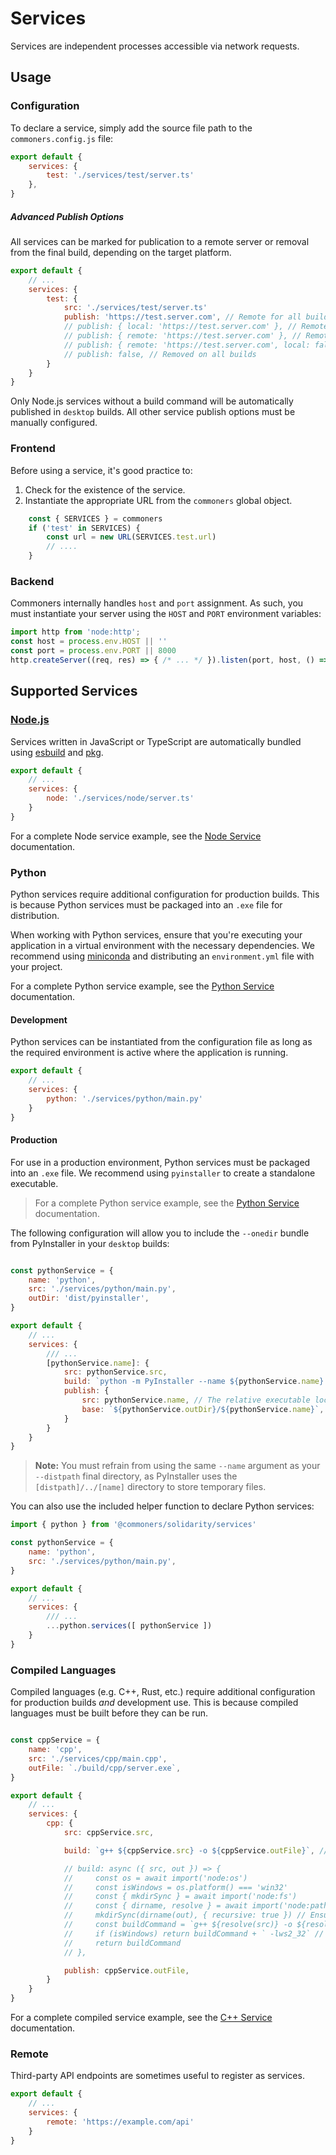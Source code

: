 # Services
Services are independent processes accessible via network requests.

## Usage
### Configuration
To declare a service, simply add the source file path to the `commoners.config.js` file:
```js
export default {
    services: {
        test: './services/test/server.ts'
    },
}
```
##### Advanced Publish Options
All services can be marked for publication to a remote server or removal from the final build, depending on the target platform.

```js
export default {
    // ...
    services: {
        test: {
            src: './services/test/server.ts'
            publish: 'https://test.server.com', // Remote for all builds
            // publish: { local: 'https://test.server.com' }, // Remote for local builds (desktop). Removed on remote builds (web, mobile)
            // publish: { remote: 'https://test.server.com' }, // Remote for remote builds (web, mobile). Local for local builds (desktop)
            // publish: { remote: 'https://test.server.com', local: false }, // Remote for remote builds (web, mobile). Removed on local builds (desktop)
            // publish: false, // Removed on all builds
        }
    }
}
```

Only Node.js services without a build command will be automatically published in `desktop` builds. All other service publish options must be manually configured.

### Frontend
Before using a service, it's good practice to:
1. Check for the existence of the service.
2. Instantiate the appropriate URL from the `commoners` global object.

```js
    const { SERVICES } = commoners
    if ('test' in SERVICES) {
        const url = new URL(SERVICES.test.url)
        // ....
    }
```

### Backend
Commoners internally handles `host` and `port` assignment. As such, you must instantiate your server using the `HOST` and `PORT` environment variables:

```js
import http from 'node:http';
const host = process.env.HOST || ''
const port = process.env.PORT || 8000
http.createServer((req, res) => { /* ... */ }).listen(port, host, () => console.log(`Server running at http://${host}:${port}/`));
```

## Supported Services

### [Node.js](https://nodejs.org)
Services written in JavaScript or TypeScript are automatically bundled using [esbuild](https://esbuild.github.io) and [pkg](https://www.npmjs.com/package/pkg).

```js
export default {
    // ...
    services: {
        node: './services/node/server.ts'
    }
}
```

For a complete Node service example, see the [Node Service](./node.md) documentation.


### Python
Python services require additional configuration for production builds. This is because Python services must be packaged into an `.exe` file for distribution.

When working with Python services, ensure that you're executing your application in a virtual environment with the necessary dependencies. We recommend using [miniconda](https://docs.conda.io/en/latest/miniconda.html) and distributing an `environment.yml` file with your project.

For a complete Python service example, see the [Python Service](./python.md) documentation.

#### Development
Python services can be instantiated from the configuration file as long as the required environment is active where the application is running.

```js
export default {
    // ...
    services: {
        python: './services/python/main.py'
    }
}
```

#### Production
For use in a production environment, Python services must be packaged into an `.exe` file. We recommend using `pyinstaller` to create a standalone executable.

> For a complete Python service example, see the [Python Service](./python.md) documentation.

The following configuration will allow you to include the `--onedir` bundle from PyInstaller in your `desktop` builds:

```js

const pythonService = {
    name: 'python',
    src: './services/python/main.py',
    outDir: 'dist/pyinstaller',
}

export default {
    // ...
    services: {
        /// ...
        [pythonService.name]: {
            src: pythonService.src,
            build: `python -m PyInstaller --name ${pythonService.name} --onedir --clean ${pythonService.src} --distpath ${pythonService.outDir}`,
            publish: {
                src: pythonService.name, // The relative executable location in the base directory
                base: `${pythonService.outDir}/${pythonService.name}`, // The base directory to copy
            }
        }
    }
}
```

> **Note:** You must refrain from using the same `--name` argument as your `--distpath` final directory, as PyInstaller uses the `[distpath]/../[name]` directory to store temporary files.

You can also use the included helper function to declare Python services:

```js
import { python } from '@commoners/solidarity/services'

const pythonService = {
    name: 'python',
    src: './services/python/main.py',
}

export default {
    // ...
    services: {
        /// ...
        ...python.services([ pythonService ])
    }
}
```

### Compiled Languages
Compiled languages (e.g. C++, Rust, etc.) require additional configuration for production builds _and_ development use. This is because compiled languages must be built before they can be run.

```js

const cppService = {
    name: 'cpp',
    src: './services/cpp/main.cpp',
    outFile: `./build/cpp/server.exe`,
}

export default {
    // ...
    services: {
        cpp: {
            src: cppService.src,

            build: `g++ ${cppService.src} -o ${cppService.outFile}`, // Simple version

            // build: async ({ src, out }) => {
            //     const os = await import('node:os')
            //     const isWindows = os.platform() === 'win32'
            //     const { mkdirSync } = await import('node:fs')
            //     const { dirname, resolve } = await import('node:path')
            //     mkdirSync(dirname(out), { recursive: true }) // Ensure base and asset output directory exists
            //     const buildCommand = `g++ ${resolve(src)} -o ${resolve(out)} -std=c++11`
            //     if (isWindows) return buildCommand + ` -lws2_32` // Windows requires additional linking
            //     return buildCommand
            // },

            publish: cppService.outFile,
        }
    }
}
```

For a complete compiled service example, see the [C++ Service](./cpp.md) documentation.

### Remote
Third-party API endpoints are sometimes useful to register as services.

```js
export default {
    // ...
    services: {
        remote: 'https://example.com/api'
    }
}
```
